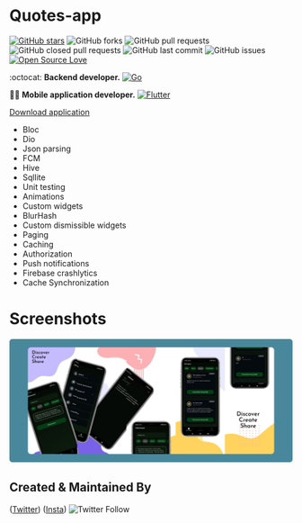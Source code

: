 # Quotes-app

[![GitHub stars](https://img.shields.io/github/stars/HopeQuotes/Quotes-app-?style=social)](https://github.com/HopeQuotes/Quotes-app-)
![GitHub forks](https://img.shields.io/github/forks/HopeQuotes/Quotes-app-?style=social)
![GitHub pull requests](https://img.shields.io/github/issues-pr/HopeQuotes/Quotes-app-)
![GitHub closed pull requests](https://img.shields.io/github/issues-pr-closed/HopeQuotes/Quotes-app-)
![GitHub last commit](https://img.shields.io/github/last-commit/HopeQuotes/Quotes-app-)
![GitHub issues](https://img.shields.io/github/issues-raw/HopeQuotes/Quotes-app-)
[![Open Source Love](https://badges.frapsoft.com/os/v2/open-source.svg?v=103)](https://github.com/HopeQuotes/Quotes-app-)

:octocat: **Backend developer.**
[![Go](https://img.shields.io/badge/go-%2300ADD8.svg?style=for-the-badge&logo=go&logoColor=white)](https://github.com/javlonrahimov)

👨‍🚀 **Mobile application developer.**
[![Flutter](https://img.shields.io/badge/Flutter-%2302569B.svg?style=for-the-badge&logo=Flutter&logoColor=white)](https://github.com/xaldarof)

[Download application](http://play.google.com/store/apps/details?id=hope.group.inc)

- Bloc
- Dio
- Json parsing
- FCM
- Hive
- Sqllite
- Unit testing
- Animations
- Custom widgets
- BlurHash
- Custom dismissible widgets
- Paging
- Caching
- Authorization
- Push notifications
- Firebase crashlytics
- Cache Synchronization

# Screenshots

![alt text](https://github.com/xaldarof/stories-app/blob/main/screenshots/screens.png)


## Created & Maintained By

([Twitter](https://www.twitter.com/xaldarof))  ([Insta](https://www.instagram.com/xaldarof))
![Twitter Follow](https://img.shields.io/twitter/follow/xaldarof?style=social)

